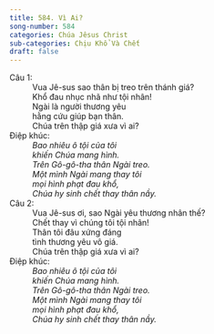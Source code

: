 ```yaml
---
title: 584. Vì Ai?
song-number: 584
categories: Chúa Jêsus Christ
sub-categories: Chịu Khổ Và Chết
draft: false
---
```

<dl><dt>Câu 1:</dt><dd data-verse="1">Vua Jê-sus sao thân bị treo trên thánh giá? <br/>Khổ đau nhục nhã như tội nhân! <br/>Ngài là người thương yêu <br/>hằng cứu giúp bạn thân. <br/>Chúa trên thập giá xưa vì ai? </dd><dt>Điệp khúc:</dt><dd data-chorus="1"><em>Bao nhiêu ô tội của tôi <br/>khiến Chúa mang hình. <br/>Trên Gô-gô-tha thân Ngài treo. <br/>Một mình Ngài mang thay tôi <br/>mọi hình phạt đau khổ, <br/>Chúa hy sinh chết thay thân nầy. </em></dd><dt>Câu 2:</dt><dd data-verse="2">Vua Jê-sus ơi, sao Ngài yêu thương nhân thế? <br/>Chết thay vì chúng tôi tội nhân! <br/>Thân tôi đâu xứng đáng <br/>tình thương yêu vô giá. <br/>Chúa trên thập giá xưa vì ai? </dd><dt>Điệp khúc:</dt><dd data-chorus="1"><em>Bao nhiêu ô tội của tôi <br/>khiến Chúa mang hình. <br/>Trên Gô-gô-tha thân Ngài treo. <br/>Một mình Ngài mang thay tôi <br/>mọi hình phạt đau khổ, <br/>Chúa hy sinh chết thay thân nầy. </em></dd></dl>